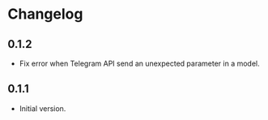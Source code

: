 Changelog
=========

## 0.1.2

- Fix error when Telegram API send an unexpected parameter in a model.

## 0.1.1

- Initial version.
